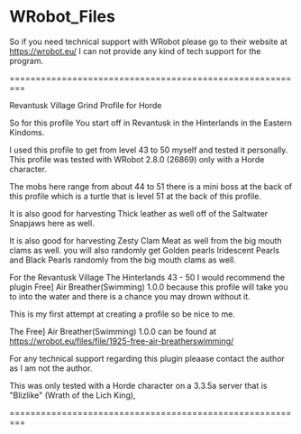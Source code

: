# WRobot_Files

So if you need technical support with WRobot please go to their
website at https://wrobot.eu/ I can not provide any kind of 
tech support for the program. 


=========================================================

Revantusk Village Grind Profile for Horde

So for this profile You start off in Revantusk in the Hinterlands in the Eastern Kindoms.

I used this profile to get from level 43 to 50 myself and tested it personally.
This profile was tested with WRobot 2.8.0 (26869) only with a Horde
character. 

The mobs here range from about 44 to 51 there is a mini boss at the back of this profile which is a turtle that is level 51 at the back of this profile.

It is also good for harvesting Thick leather as well off of the Saltwater Snapjaws here as well.

It is also good for harvesting Zesty Clam Meat as well from the big mouth clams as well. you will also randomly get Golden pearls Iridescent Pearls and Black Pearls randomly from the big mouth clams as well.

For the Revantusk Village The Hinterlands 43 - 50 I would recommend the plugin Free] Air Breather(Swimming) 1.0.0 because this profile will take you to into the water and there is a chance you may drown without it.

This is my first attempt at creating a profile so be nice to me.

The Free] Air Breather(Swimming) 1.0.0 can be found at https://wrobot.eu/files/file/1925-free-air-breatherswimming/

For any technical support regarding this plugin pleaase contact the author as I am not the author.

This was only tested with a Horde character on a 3.3.5a server that is "Blizlike" (Wrath of the Lich King),

=========================================================
